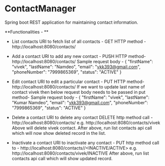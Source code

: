 # ContactManager
Spring boot REST application for maintaining contact information.

**Functionalities - **
- List contacts
    URI to fetch list of all contacts -
    GET HTTP method - http://localhost:8080/contacts/

- Add a contact
    URI to add any new contact -
    PUSH HTTP method- http://localhost:8080/contacts/
    Sample request body -
  {
        "firstName": "vivek",
        "lastName": "Namdeo",
        "email": "vkk393@gmail.com",
        "phoneNumber": "7999865369",
        "status": "ACTIVE"
  }

- Edit contact
    URI to edit a particular contact -
    PUT HTTP method- http://localhost:8080/contacts/
    If we want to update last name of contact vivek then below request body needs to be passed in put method-
    Sample request body -
  {
        "firstName": "vivek",
        "lastName": "Kumar Namdeo",
        "email": "vkk393@gmail.com",
        "phoneNumber": "7999865369",
        "status": "ACTIVE"
  }
  
- Delete a contact
    URI to delete any contact 
    DELETE http method call - http://localhost:8080/contacts/<name>
    e.g. http://localhost:8080/contacts/vivek
    Above will delete vivek contact.
    After above, run list contacts api call which will now show deleted record in the list.
  
 - Inactivate a contact
    URI to inactivate any contact -
    PUT http method call to - http://localhost:8080/contacts/<contact name>/<INACTIVE/ACTIVE>
    e.g. http://localhost:8080/contacts/vivek/INACTIVE
    After above, run list contacts api call which will show updated record.
  
  
